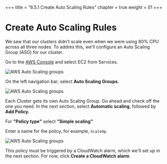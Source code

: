 +++
title = "6.5.1 Create Auto Scaling Rules"
chapter = true
weight = 01
+++

# Create Auto Scaling Rules

We saw that our clusters didn't scale even when we were using 80% CPU across all three nodes. To addres this, we'll configure an Auto Scaling Group (ASG) for our cluster.

Go to the [AWS Console](https://console.aws.amazon.com/ec2/v2/home?region=us-west-2#Home:) and select EC2 from Services.

![AWS Auto Scaling groups](/images/aws_auto_scaling.png)

On the left navigation bar, select **Auto Scaling Groups.**

![AWS Auto Scaling groups](/images/aws_automatic_scaling.png) 

Each Cluster gets its own Auto Scaling Group. Go ahead and check off the one you need. In the next section, select **Automatic scaling**, followed by **Add Policy.**

For **"Policy type"** select **"Simple scaling"**

Enter a name for the policy, for example, `ScaleUp`.

![AWS Auto Scaling groups](/images/aws_create_scaling_policy_prework.png) 

This policy must be triggered by a CloudWatch alarm, which we'll set up in the next section. For now, click **Create a CloudWatch alarm**.
